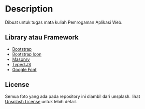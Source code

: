 # Description

Dibuat untuk tugas mata kuliah Pemrogaman Aplikasi Web.

## Library atau Framework

- [Bootstrap](https://getbootstrap.com/)
- [Bootstrap Icon](https://icons.getbootstrap.com/)
- [Masonry](https://masonry.desandro.com/)
- [Typed.JS](http://mattboldt.github.io/typed.js/)
- [Google Font](https://fonts.google.com/)

## License

Semua foto yang ada pada repository ini diambil dari unsplash. lihat [Unsplash License](https://unsplash.com/license) untuk lebih detail.
